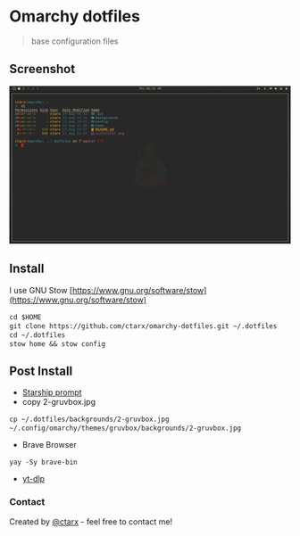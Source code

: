 # Omarchy dotfiles

> base configuration files

## Screenshot

![screenshot](screenshot.png)

## Install

I use GNU Stow [https://www.gnu.org/software/stow](https://www.gnu.org/software/stow)

```shell
cd $HOME
git clone https://github.com/ctarx/omarchy-dotfiles.git ~/.dotfiles
cd ~/.dotfiles
stow home && stow config
```

## Post Install

- [Starship prompt](https://starship.rs/)
- copy 2-gruvbox.jpg
```shell
cp ~/.dotfiles/backgrounds/2-gruvbox.jpg ~/.config/omarchy/themes/gruvbox/backgrounds/2-gruvbox.jpg
```
- Brave Browser
```shell
yay -Sy brave-bin
```
- [yt-dlp](https://github.com/yt-dlp/yt-dlp/wiki/Installation) 

### Contact

Created by [@ctarx](https://linuxrocks.online/@ctarx) - feel free to contact me!
